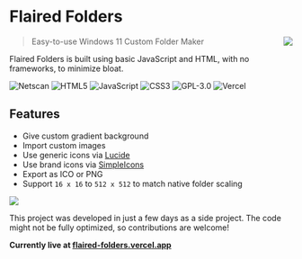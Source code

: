 # Flaired Folders

> <img src="https://flaired-folders.vercel.app/assets/favicon/96x.png" align="right" />
> Easy-to-use Windows 11 Custom Folder Maker

Flaired Folders is built using basic JavaScript and HTML, with no frameworks, to minimize bloat.

![Netscan](https://flaired-folders.vercel.app/assets/netscani.gif)
![HTML5](https://img.shields.io/badge/HTML5-E34F26?style=for-the-badge&logo=html5&logoColor=white)
![JavaScript](https://img.shields.io/badge/JavaScript-323330?style=for-the-badge&logo=javascript&logoColor=F7DF1E)
![CSS3](https://img.shields.io/badge/CSS3-1572B6?style=for-the-badge&logo=css3&logoColor=white)
![GPL-3.0](https://img.shields.io/badge/GPL--3.0-red?style=for-the-badge)
![Vercel](https://img.shields.io/badge/Vercel-000000?style=for-the-badge&logo=vercel&logoColor=white)

## Features

- Give custom gradient background
- Import custom images
- Use generic icons via [Lucide](https://lucide.dev)
- Use brand icons via [SimpleIcons](https://simpleicons.org/)
- Export as ICO or PNG
- Support `16 x 16` to `512 x 512` to match native folder scaling

<img src="https://flaired-folders.vercel.app/assets/example.png" align="center" />

This project was developed in just a few days as a side project. The code might not be fully optimized, so contributions are welcome!

**Currently live at [flaired-folders.vercel.app](https://flaired-folders.vercel.app)**
